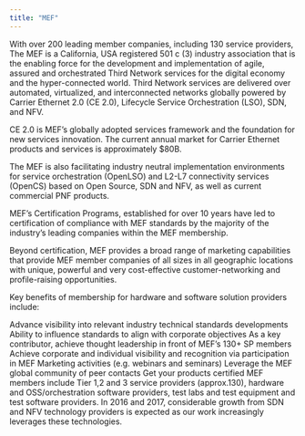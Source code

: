```yaml
---
title: "MEF"
---
```


With over 200 leading member companies, including 130 service providers, The MEF is a California, USA registered 501 c (3) industry association that is the enabling force for the development and implementation of agile, assured and orchestrated Third Network services for the digital economy and the hyper-connected world. Third Network services are delivered over automated, virtualized, and interconnected networks globally powered by Carrier Ethernet 2.0 (CE 2.0), Lifecycle Service Orchestration (LSO), SDN, and NFV.

CE 2.0 is MEF’s globally adopted services framework and the foundation for new services innovation. The current annual market for Carrier Ethernet products and services is approximately $80B.

The MEF is also facilitating industry neutral implementation environments for service orchestration (OpenLSO) and L2-L7 connectivity services (OpenCS) based on Open Source, SDN and NFV, as well as current commercial PNF products.

MEF’s Certification Programs, established for over 10 years have led to certification of compliance with MEF standards by the majority of the industry’s leading companies within the MEF membership.

Beyond certification, MEF provides a broad range of marketing capabilities that provide MEF member companies of all sizes in all geographic locations with unique, powerful and very cost-effective customer-networking and profile-raising opportunities.

Key benefits of membership for hardware and software solution providers include:

Advance visibility into relevant industry technical standards developments
Ability to influence standards to align with corporate objectives
As a key contributor, achieve thought leadership in front of MEF’s 130+ SP members
Achieve corporate and individual visibility and recognition via participation in MEF Marketing activities (e.g. webinars and seminars)
Leverage the MEF global community of peer contacts 
Get your products certified
MEF members include Tier 1,2 and 3 service providers (approx.130), hardware and OSS/orchestration software providers, test labs and test equipment and test software providers. In 2016 and 2017, considerable growth from SDN and NFV technology providers is expected as our work increasingly leverages these technologies.


